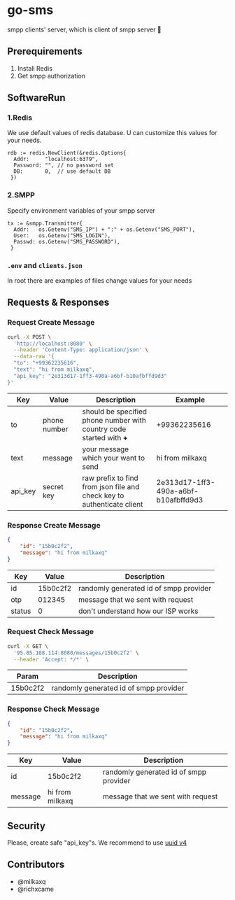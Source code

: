 # go-sms

smpp clients' server, which is client of smpp server 🤪

## Prerequirements

1. Install Redis
2. Get smpp authorization

## SoftwareRun

### 1.Redis

We use default values of redis database.
U can customize this values for your needs.

```golang
rdb := redis.NewClient(&redis.Options{
  Addr:     "localhost:6379",
  Password: "", // no password set
  DB:       0,  // use default DB
 })
```

### 2.SMPP

Specify environment variables of your smpp server

```golang
tx := &smpp.Transmitter{
  Addr:   os.Getenv("SMS_IP") + ":" + os.Getenv("SMS_PORT"),
  User:   os.Getenv("SMS_LOGIN"),
  Passwd: os.Getenv("SMS_PASSWORD"),
 }
```

### `.env` and `clients.json`

In root there are examples of files change values for your needs

## Requests & Responses

### Request Create Message

```bash
curl -X POST \
  'http://localhost:8080' \
  --header 'Content-Type: application/json' \
  --data-raw '{
  "to": "+99362235616",
  "text": "hi from milkaxq",
  "api_key": "2e313d17-1ff3-490a-a6bf-b10afbffd9d3"
}'
```

| Key     | Value        | Description                                                            | Example                              |
| ------- | ------------ | ---------------------------------------------------------------------- | ------------------------------------ |
| to      | phone number | should be specified phone number with country code started with **+**  | +99362235616                         |
| text    | message      | your message which your want to send                                   | hi from milkaxq                      |
| api_key | secret key   | raw prefix to find from json file and check key to authenticate client | 2e313d17-1ff3-490a-a6bf-b10afbffd9d3 |

### Response Create Message

```json
{
	"id": "15b0c2f2",
	"message": "hi from milkaxq"
}
```

| Key    | Value    | Description                            |
| ------ | -------- | -------------------------------------- |
| id     | 15b0c2f2 | randomly generated id of smpp provider |
| otp    | 012345   | message that we sent with request      |
| status | 0        | don't understand how our ISP works     |

### Request Check Message

```bash
curl -X GET \
  '95.85.108.114:8080/messages/15b0c2f2' \
  --header 'Accept: */*' \
```

| Param    | Description                            |
| -------- | -------------------------------------- |
| 15b0c2f2 | randomly generated id of smpp provider |

### Response Check Message

```json
{
	"id": "15b0c2f2",
	"message": "hi from milkaxq"
}
```

| Key     | Value           | Description                            |
| ------- | --------------- | -------------------------------------- |
| id      | 15b0c2f2        | randomly generated id of smpp provider |
| message | hi from milkaxq | message that we sent with request      |

## Security

Please, create safe "api_key"s. We recommend to use [uuid v4](<https://en.wikipedia.org/wiki/Universally_unique_identifier#Version_4*(random)>)

## Contributors

-   @milkaxq
-   @richxcame

